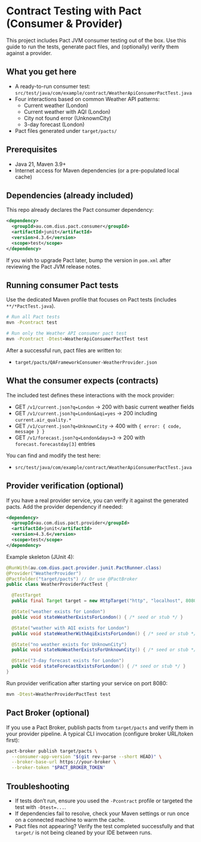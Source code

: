 # Contract Testing with Pact (Consumer & Provider)

This project includes Pact JVM consumer testing out of the box. Use this guide to run the tests, generate pact files, and (optionally) verify them against a provider.

## What you get here
- A ready-to-run consumer test: `src/test/java/com/example/contract/WeatherApiConsumerPactTest.java`
- Four interactions based on common Weather API patterns:
  - Current weather (London)
  - Current weather with AQI (London)
  - City not found error (UnknownCity)
  - 3-day forecast (London)
- Pact files generated under `target/pacts/`

## Prerequisites
- Java 21, Maven 3.9+
- Internet access for Maven dependencies (or a pre-populated local cache)

## Dependencies (already included)
This repo already declares the Pact consumer dependency:

```xml
<dependency>
  <groupId>au.com.dius.pact.consumer</groupId>
  <artifactId>junit</artifactId>
  <version>4.3.6</version>
  <scope>test</scope>
</dependency>
```

If you wish to upgrade Pact later, bump the version in `pom.xml` after reviewing the Pact JVM release notes.

## Running consumer Pact tests
Use the dedicated Maven profile that focuses on Pact tests (includes `**/*PactTest.java`).

```bash
# Run all Pact tests
mvn -Pcontract test

# Run only the Weather API consumer pact test
mvn -Pcontract -Dtest=WeatherApiConsumerPactTest test
```

After a successful run, pact files are written to:
- `target/pacts/QAFrameworkConsumer-WeatherProvider.json`

## What the consumer expects (contracts)
The included test defines these interactions with the mock provider:
- GET `/v1/current.json?q=London` → 200 with basic current weather fields
- GET `/v1/current.json?q=London&aqi=yes` → 200 including `current.air_quality.*`
- GET `/v1/current.json?q=UnknownCity` → 400 with `{ error: { code, message } }`
- GET `/v1/forecast.json?q=London&days=3` → 200 with `forecast.forecastday[3]` entries

You can find and modify the test here:
- `src/test/java/com/example/contract/WeatherApiConsumerPactTest.java`

## Provider verification (optional)
If you have a real provider service, you can verify it against the generated pacts. Add the provider dependency if needed:

```xml
<dependency>
  <groupId>au.com.dius.pact.provider</groupId>
  <artifactId>junit</artifactId>
  <version>4.3.6</version>
  <scope>test</scope>
</dependency>
```

Example skeleton (JUnit 4):

```java
@RunWith(au.com.dius.pact.provider.junit.PactRunner.class)
@Provider("WeatherProvider")
@PactFolder("target/pacts") // Or use @PactBroker
public class WeatherProviderPactTest {

  @TestTarget
  public final Target target = new HttpTarget("http", "localhost", 8080, "/");

  @State("weather exists for London")
  public void stateWeatherExistsForLondon() { /* seed or stub */ }

  @State("weather with AQI exists for London")
  public void stateWeatherWithAqiExistsForLondon() { /* seed or stub */ }

  @State("no weather exists for UnknownCity")
  public void stateNoWeatherExistsForUnknownCity() { /* seed or stub */ }

  @State("3-day forecast exists for London")
  public void stateForecastExistsForLondon() { /* seed or stub */ }
}
```

Run provider verification after starting your service on port 8080:

```bash
mvn -Dtest=WeatherProviderPactTest test
```

## Pact Broker (optional)
If you use a Pact Broker, publish pacts from `target/pacts` and verify them in your provider pipeline.
A typical CLI invocation (configure broker URL/token first):

```bash
pact-broker publish target/pacts \
  --consumer-app-version "$(git rev-parse --short HEAD)" \
  --broker-base-url https://your-broker \
  --broker-token "$PACT_BROKER_TOKEN"
```

## Troubleshooting
- If tests don’t run, ensure you used the `-Pcontract` profile or targeted the test with `-Dtest=...`.
- If dependencies fail to resolve, check your Maven settings or run once on a connected machine to warm the cache.
- Pact files not appearing? Verify the test completed successfully and that `target/` is not being cleaned by your IDE between runs.

